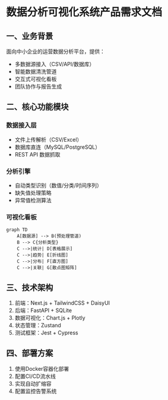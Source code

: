 # 数据分析可视化系统产品需求文档

## 一、业务背景
面向中小企业的运营数据分析平台，提供：
- 多数据源接入（CSV/API/数据库）
- 智能数据清洗管道
- 交互式可视化看板
- 团队协作与报告生成

## 二、核心功能模块
### 数据接入层
- 文件上传解析（CSV/Excel）
- 数据库直连（MySQL/PostgreSQL）
- REST API 数据抓取

### 分析引擎
- 自动类型识别（数值/分类/时间序列）
- 缺失值处理策略
- 异常值检测算法

### 可视化看板
```mermaid
graph TD
    A[数据源] --> B(预处理管道)
    B --> C{分析类型}
    C -->|统计| D[表格展示]
    C -->|趋势| E[折线图]
    C -->|分布| F[直方图]
    C -->|关联| G[散点图矩阵]
```

## 三、技术架构
1. 前端：Next.js + TailwindCSS + DaisyUI
2. 后端：FastAPI + SQLite
3. 数据可视化：Chart.js + Plotly
4. 状态管理：Zustand
5. 测试框架：Jest + Cypress

## 四、部署方案
1. 使用Docker容器化部署
2. 配置CI/CD流水线
3. 实现自动扩缩容
4. 配置监控告警系统